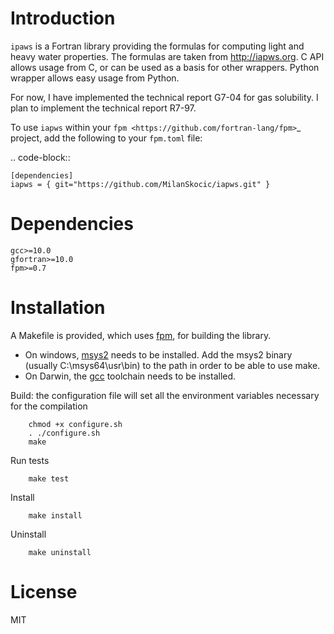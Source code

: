 # Introduction

`ipaws` is a  Fortran library providing the formulas for computing light and heavy water properties.
The formulas are taken from http://iapws.org. 
C API allows usage from C, or can be used as a basis for other wrappers.
Python wrapper allows easy usage from Python.

For now, I have implemented the technical report G7-04 for gas solubility. I plan to implement the 
technical report R7-97. 

To use `iapws` within your `fpm <https://github.com/fortran-lang/fpm>`_ project,
add the following to your `fpm.toml` file:

.. code-block::

    [dependencies]
    iapws = { git="https://github.com/MilanSkocic/iapws.git" }
    

# Dependencies

```
gcc>=10.0
gfortran>=10.0
fpm>=0.7
```




# Installation

A Makefile is provided, which uses [fpm](https://fpm.fortran-lang.org), for building the library.

* On windows, [msys2](https://www.msys2.org) needs to be installed. 
  Add the msys2 binary (usually C:\\msys64\\usr\\bin) to the path in order to be able to use make.
* On Darwin, the [gcc](https://formulae.brew.sh/formula/gcc) toolchain needs to be installed.

Build: the configuration file will set all the environment variables necessary for the compilation

```
    chmod +x configure.sh
    . ./configure.sh
    make
```

Run tests

```
    make test
```


Install

```
    make install
```

Uninstall

```
    make uninstall
```




# License

MIT
